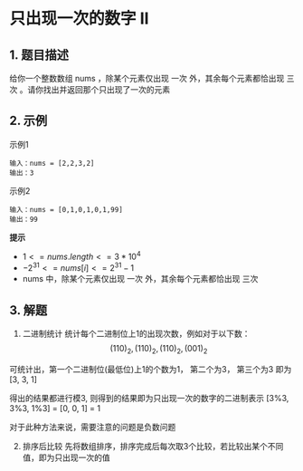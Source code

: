 # 只出现一次的数字 II

## 1. 题目描述
给你一个整数数组 nums ，除某个元素仅出现 一次 外，其余每个元素都恰出现 三次 。请你找出并返回那个只出现了一次的元素

## 2. 示例
示例1
```
输入：nums = [2,2,3,2]
输出：3
```

示例2
```
输入：nums = [0,1,0,1,0,1,99]
输出：99
```

**提示**
- $1 <= nums.length <= 3 * 10^4$
- $-2^31 <= nums[i] <= 2^31 - 1$
- nums 中，除某个元素仅出现 一次 外，其余每个元素都恰出现 三次

## 3. 解题
1. 二进制统计
统计每个二进制位上1的出现次数，例如对于以下数：
$$(110)_2, (110)_2, (110)_2, (001)_2$$

可统计出，第一个二进制位(最低位)上1的个数为1， 第二个为3， 第三个为3
即为[3, 3, 1]

得出的结果都进行模3, 则得到的结果即为只出现一次的数字的二进制表示
[3%3, 3%3, 1%3] = [0, 0, 1] = 1

对于此种方法来说，需要注意的问题是负数问题

2. 排序后比较
先将数组排序，排序完成后每次取3个比较，若比较出某个不同值，即为只出现一次的值

